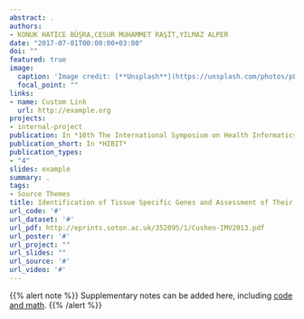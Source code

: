 ```yaml
---
abstract: .
authors:
- KONUK HATİCE BÜŞRA,CESUR MUHAMMET RAŞİT,YILMAZ ALPER
date: "2017-07-01T00:00:00+03:00"
doi: ""
featured: true
image:
  caption: 'Image credit: [**Unsplash**](https://unsplash.com/photos/pLCdAaMFLTE)'
  focal_point: ""
links:
- name: Custom Link
  url: http://example.org
projects:
- internal-project
publication: In *10th The International Symposium on Health Informatics and Bioinformatics*
publication_short: In *HIBIT*
publication_types:
- "4"
slides: example
summary: .
tags:
- Source Themes
title: Identification of Tissue Specific Genes and Assessment of Their Intersection with Differentialy Expressed Genes in Cancer Data to Understand Tumor Heterogeneity in silico
url_code: '#'
url_dataset: '#'
url_pdf: http://eprints.soton.ac.uk/352095/1/Cushen-IMV2013.pdf
url_poster: '#'
url_project: ""
url_slides: ""
url_source: '#'
url_video: '#'
---
```


{{% alert note %}}
Supplementary notes can be added here, including [code and math](https://sourcethemes.com/academic/docs/writing-markdown-latex/).
{{% /alert %}}
